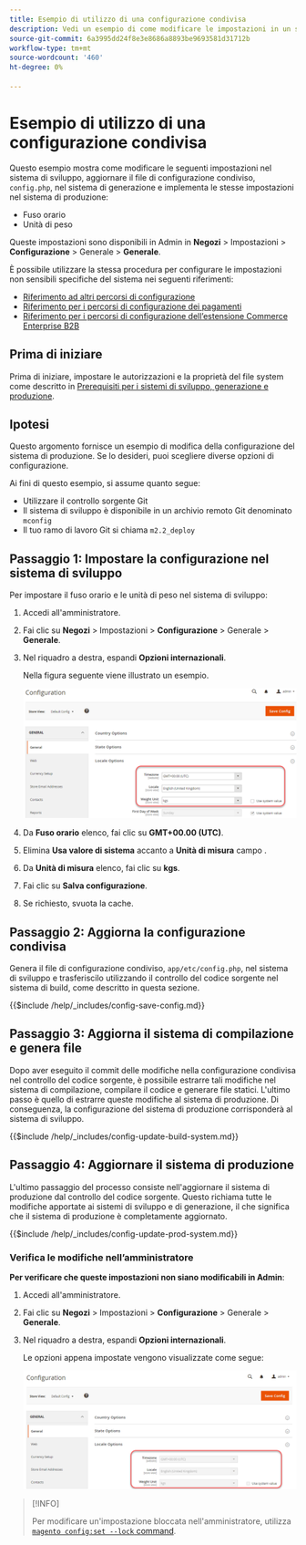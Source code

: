 ```yaml
---
title: Esempio di utilizzo di una configurazione condivisa
description: Vedi un esempio di come modificare le impostazioni in un sistema di sviluppo con un file di configurazione condiviso.
source-git-commit: 6a3995dd24f8e3e8686a8893be9693581d31712b
workflow-type: tm+mt
source-wordcount: '460'
ht-degree: 0%

---
```



# Esempio di utilizzo di una configurazione condivisa

Questo esempio mostra come modificare le seguenti impostazioni nel sistema di sviluppo, aggiornare il file di configurazione condiviso, `config.php`, nel sistema di generazione e implementa le stesse impostazioni nel sistema di produzione:

- Fuso orario
- Unità di peso

Queste impostazioni sono disponibili in Admin in **Negozi** > Impostazioni > **Configurazione** > Generale > **Generale**.

È possibile utilizzare la stessa procedura per configurare le impostazioni non sensibili specifiche del sistema nei seguenti riferimenti:

- [Riferimento ad altri percorsi di configurazione](../reference/config-reference-general.md)
- [Riferimento per i percorsi di configurazione dei pagamenti](../reference/config-reference-payment.md)
- [Riferimento per i percorsi di configurazione dell’estensione Commerce Enterprise B2B](../reference/config-reference-b2b.md)

## Prima di iniziare

Prima di iniziare, impostare le autorizzazioni e la proprietà del file system come descritto in [Prerequisiti per i sistemi di sviluppo, generazione e produzione](../deployment/prerequisites.md).

## Ipotesi

Questo argomento fornisce un esempio di modifica della configurazione del sistema di produzione. Se lo desideri, puoi scegliere diverse opzioni di configurazione.

Ai fini di questo esempio, si assume quanto segue:

- Utilizzare il controllo sorgente Git
- Il sistema di sviluppo è disponibile in un archivio remoto Git denominato `mconfig`
- Il tuo ramo di lavoro Git si chiama `m2.2_deploy`

## Passaggio 1: Impostare la configurazione nel sistema di sviluppo

Per impostare il fuso orario e le unità di peso nel sistema di sviluppo:

1. Accedi all&#39;amministratore.
1. Fai clic su **Negozi** > Impostazioni > **Configurazione** > Generale > **Generale**.
1. Nel riquadro a destra, espandi **Opzioni internazionali**.

   Nella figura seguente viene illustrato un esempio.

   ![Impostare le opzioni internazionali nel sistema di sviluppo](../../assets/configuration/split-deploy-set-locale.png)

1. Da **Fuso orario** elenco, fai clic su **GMT+00.00 (UTC)**.
1. Elimina **Usa valore di sistema** accanto a **Unità di misura** campo .
1. Da **Unità di misura** elenco, fai clic su **kgs**.
1. Fai clic su **Salva configurazione**.
1. Se richiesto, svuota la cache.

## Passaggio 2: Aggiorna la configurazione condivisa

Genera il file di configurazione condiviso, `app/etc/config.php`, nel sistema di sviluppo e trasferiscilo utilizzando il controllo del codice sorgente nel sistema di build, come descritto in questa sezione.

{{$include /help/_includes/config-save-config.md}}

## Passaggio 3: Aggiorna il sistema di compilazione e genera file

Dopo aver eseguito il commit delle modifiche nella configurazione condivisa nel controllo del codice sorgente, è possibile estrarre tali modifiche nel sistema di compilazione, compilare il codice e generare file statici. L&#39;ultimo passo è quello di estrarre queste modifiche al sistema di produzione. Di conseguenza, la configurazione del sistema di produzione corrisponderà al sistema di sviluppo.

{{$include /help/_includes/config-update-build-system.md}}

## Passaggio 4: Aggiornare il sistema di produzione

L&#39;ultimo passaggio del processo consiste nell&#39;aggiornare il sistema di produzione dal controllo del codice sorgente. Questo richiama tutte le modifiche apportate ai sistemi di sviluppo e di generazione, il che significa che il sistema di produzione è completamente aggiornato.

{{$include /help/_includes/config-update-prod-system.md}}

### Verifica le modifiche nell’amministratore

**Per verificare che queste impostazioni non siano modificabili in Admin**:

1. Accedi all&#39;amministratore.
1. Fai clic su **Negozi** > Impostazioni > **Configurazione** > Generale > **Generale**.
1. Nel riquadro a destra, espandi **Opzioni internazionali**.

   Le opzioni appena impostate vengono visualizzate come segue:

   ![Opzioni di configurazione non modificabili in Admin](../../assets/configuration/split-deploy-not-editable.png)

>[!INFO]
>
>Per modificare un&#39;impostazione bloccata nell&#39;amministratore, utilizza [`magento config:set --lock` command](../cli/set-configuration-values.md).
